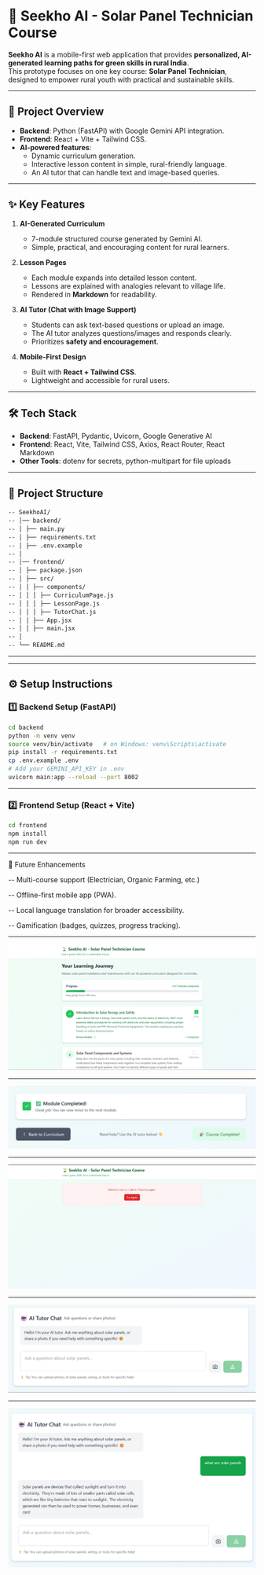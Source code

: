 # 🌱 Seekho AI - Solar Panel Technician Course

**Seekho AI** is a mobile-first web application that provides **personalized, AI-generated learning paths for green skills in rural India**.  
This prototype focuses on one key course: **Solar Panel Technician**, designed to empower rural youth with practical and sustainable skills.

---

## 🚀 Project Overview
- **Backend**: Python (FastAPI) with Google Gemini API integration.
- **Frontend**: React + Vite + Tailwind CSS.
- **AI-powered features**:
  - Dynamic curriculum generation.
  - Interactive lesson content in simple, rural-friendly language.
  - An AI tutor that can handle text and image-based queries.

---

## ✨ Key Features
1. **AI-Generated Curriculum**
   - 7-module structured course generated by Gemini AI.
   - Simple, practical, and encouraging content for rural learners.

2. **Lesson Pages**
   - Each module expands into detailed lesson content.
   - Lessons are explained with analogies relevant to village life.
   - Rendered in **Markdown** for readability.

3. **AI Tutor (Chat with Image Support)**
   - Students can ask text-based questions or upload an image.
   - The AI tutor analyzes questions/images and responds clearly.
   - Prioritizes **safety and encouragement**.

4. **Mobile-First Design**
   - Built with **React + Tailwind CSS**.
   - Lightweight and accessible for rural users.

---

## 🛠️ Tech Stack
- **Backend**: FastAPI, Pydantic, Uvicorn, Google Generative AI
- **Frontend**: React, Vite, Tailwind CSS, Axios, React Router, React Markdown
- **Other Tools**: dotenv for secrets, python-multipart for file uploads

---

## 📂 Project Structure
```bash
-- SeekhoAI/
-- │── backend/
-- │ ├── main.py
-- │ ├── requirements.txt
-- │ ├── .env.example
-- │
-- │── frontend/
-- │ ├── package.json
-- │ ├── src/
-- │ │ ├── components/
-- │ │ │ ├── CurriculumPage.js
-- │ │ │ ├── LessonPage.js
-- │ │ │ ├── TutorChat.js
-- │ │ ├── App.jsx
-- │ │ ├── main.jsx
-- │
-- └── README.md
```
---


---

## ⚙️ Setup Instructions

### 1️⃣ Backend Setup (FastAPI)
```bash
cd backend
python -m venv venv
source venv/bin/activate   # on Windows: venv\Scripts\activate
pip install -r requirements.txt
cp .env.example .env
# Add your GEMINI_API_KEY in .env
uvicorn main:app --reload --port 8002
```
---

### 2️⃣ Frontend Setup (React + Vite)
```bash
cd frontend
npm install
npm run dev
```
---

🔮 Future Enhancements

-- Multi-course support (Electrician, Organic Farming, etc.)

-- Offline-first mobile app (PWA).

-- Local language translation for broader accessibility.

-- Gamification (badges, quizzes, progress tracking).

---

![Game Screenshot](screenshot1.png)

---

![Game Screenshot](screenshot3.png)

---

![Game Screenshot](screenshot6.png)

---

![Game Screenshot](screenshot4.png)

---

![Game Screenshot](screenshot5.png)



